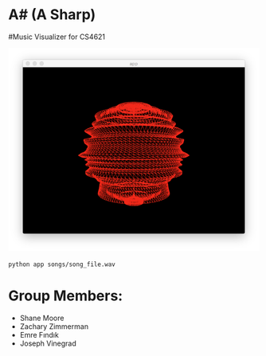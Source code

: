 A# (A Sharp)
============

#Music Visualizer for CS4621

![The visualizer in action, showing a red sphere mesh distorting according to the sound playing](https://github.com/Oneman2feet/a-sharp/blob/master/poster/red_sphere.png)

```python app songs/song_file.wav```

# Group Members:
- Shane Moore
- Zachary Zimmerman
- Emre Fındık
- Joseph Vinegrad
